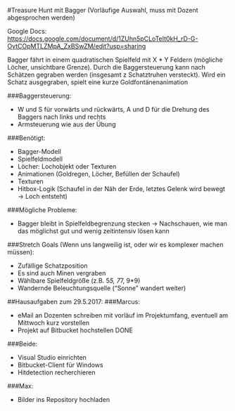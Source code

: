 #Treasure Hunt mit Bagger (Vorläufige Auswahl, muss mit Dozent abgesprochen werden)

Google Docs: https://docs.google.com/document/d/1ZUhn5pCLoTeIt0kH_rD-G-OytCOpMTLZMpA_ZxBSwZM/edit?usp=sharing

Bagger fährt in einem quadratischen Spielfeld mit X * Y Feldern (mögliche Löcher, unsichtbare Grenze). Durch die Baggersteuerung kann nach Schätzen gegraben werden (insgesamt z Schatztruhen versteckt). Wird ein Schatz ausgegraben, spielt eine kurze Goldfontänenanimation

###Baggersteuerung:
* W und S für vorwärts und rückwärts, A und D für die Drehung des Baggers nach links und rechts
* Armsteuerung wie aus der Übung

###Benötigt:
* Bagger-Modell
* Spielfeldmodell
* Löcher: Lochobjekt oder Texturen
* Animationen (Goldregen, Löcher, Befüllen der Schaufel)
* Texturen
* Hitbox-Logik (Schaufel in der Näh der Erde, letztes Gelenk wird bewegt → Loch entsteht)

###Mögliche Probleme:
* Bagger bleibt in Spielfeldbegrenzung stecken → Nachschauen, wie man das möglichst gut und wenig zeitintensiv lösen kann

###Stretch Goals (Wenn uns langweilig ist, oder wir es komplexer machen müssen):
* Zufällige Schatzposition
* Es sind auch Minen vergraben
* Wählbare Spielfeldgröße (z.B. 5*5, 7*7, 9*9)
* Wandernde Beleuchtungsquelle (“Sonne” wandert weiter)

##Hausaufgaben zum 29.5.2017:
###Marcus:
* eMail an Dozenten schreiben mit vorläuf im Projektumfang, eventuell am Mittwoch kurz vorstellen
* Projekt auf Bitbucket hochstellen DONE

###Beide:
* Visual Studio einrichten
* Bitbucket-Client für Windows
* Hitdetection recherchieren

###Max:
* Bilder ins Repository hochladen